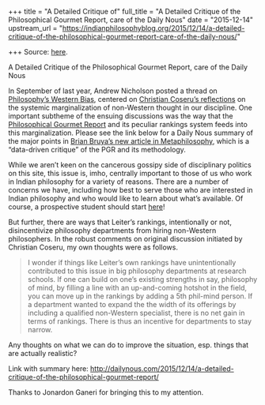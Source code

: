 +++
title = "A Detailed Critique of"
full_title = "A Detailed Critique of the Philosophical Gourmet Report, care of the Daily Nous"
date = "2015-12-14"
upstream_url = "https://indianphilosophyblog.org/2015/12/14/a-detailed-critique-of-the-philosophical-gourmet-report-care-of-the-daily-nous/"

+++
Source: [here](https://indianphilosophyblog.org/2015/12/14/a-detailed-critique-of-the-philosophical-gourmet-report-care-of-the-daily-nous/).

A Detailed Critique of the Philosophical Gourmet Report, care of the Daily Nous

In September of last year, Andrew Nicholson posted a thread on
[Philosophy’s Western
Bias](http://indianphilosophyblog.org/2014/09/17/christian-coseru-on-philosophys-western-bias/),
centered on [Christian Coseru’s
reflections](http://www.newappsblog.com/2014/09/philosophys-western-bias-and-what-can-be-done-about-it.html#more)
on the systemic marginalization of non-Western thought in our
discipline. One important subtheme of the ensuing discussions was the
way that the [Philosophical Gourmet
Report](http://www.philosophicalgourmet.com/) and its peculiar rankings
system feeds into this marginalization. Please see the link below for a
Daily Nous summary of the major points in [Brian Bruya’s new article in
Metaphilosophy](http://onlinelibrary.wiley.com/doi/10.1111/meta.12161/full),
which is a “data-driven critique” of the PGR and its methodology.

While we aren’t keen on the cancerous gossipy side of disciplinary
politics on this site, this issue is, imho, centrally important to those
of us who work in Indian philosophy for a variety of reasons. There are
a number of concerns we have, including how best to serve those who are
interested in Indian philosophy and who would like to learn about what’s
available. Of course, a prospective student should start
[here](http://indianphilosophyblog.org/2014/03/17/the-philosophical-rasika-report-listings-of-ph-d-programs-in-indian-philosophy-part-i-north-america/)!

But further, there are ways that Leiter’s rankings, intentionally or
not, disincentivize philosophy departments from hiring non-Western
philosophers. In the robust comments on original discussion initiated by
Christian Coseru, my own thoughts were as follows.

> I wonder if things like Leiter’s own rankings have unintentionally
> contributed to this issue in big philosophy departments at research
> schools. If one can build on one’s existing strengths in say,
> philosophy of mind, by filling a line with an up-and-coming hotshot in
> the field, you can move up in the rankings by adding a 5th phil-mind
> person. If a department wanted to expand the the width of its
> offerings by including a qualified non-Western specialist, there is no
> net gain in terms of rankings. There is thus an incentive for
> departments to stay narrow.

Any thoughts on what we can do to improve the situation, esp. things
that are actually realistic?

Link with summary here:
<http://dailynous.com/2015/12/14/a-detailed-critique-of-the-philosophical-gourmet-report/>

Thanks to Jonardon Ganeri for bringing this to my attention.




